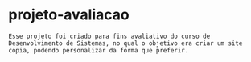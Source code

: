 # projeto-avaliacao
    Esse projeto foi criado para fins avaliativo do curso de Desenvolvimento de Sistemas, no qual o objetivo era criar um site copia, podendo personalizar da forma que preferir.
